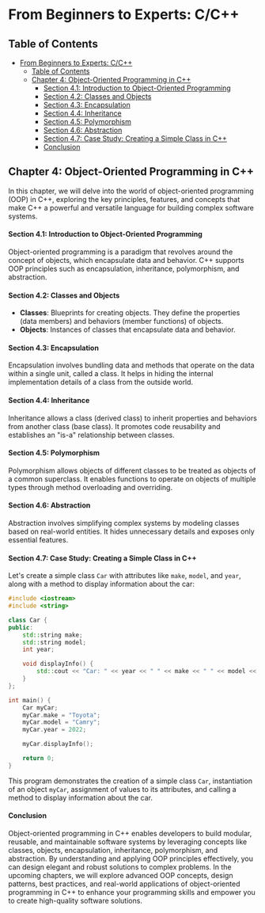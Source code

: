 # From Beginners to Experts: C/C++
## Table of Contents
- [From Beginners to Experts: C/C++](#from-beginners-to-experts-cc)
  - [Table of Contents](#table-of-contents)
  - [Chapter 4: Object-Oriented Programming in C++](#chapter-4-object-oriented-programming-in-c)
      - [Section 4.1: Introduction to Object-Oriented Programming](#section-41-introduction-to-object-oriented-programming)
      - [Section 4.2: Classes and Objects](#section-42-classes-and-objects)
      - [Section 4.3: Encapsulation](#section-43-encapsulation)
      - [Section 4.4: Inheritance](#section-44-inheritance)
      - [Section 4.5: Polymorphism](#section-45-polymorphism)
      - [Section 4.6: Abstraction](#section-46-abstraction)
      - [Section 4.7: Case Study: Creating a Simple Class in C++](#section-47-case-study-creating-a-simple-class-in-c)
      - [Conclusion](#conclusion)

## Chapter 4: Object-Oriented Programming in C++

In this chapter, we will delve into the world of object-oriented programming (OOP) in C++, exploring the key principles, features, and concepts that make C++ a powerful and versatile language for building complex software systems.

#### Section 4.1: Introduction to Object-Oriented Programming

Object-oriented programming is a paradigm that revolves around the concept of objects, which encapsulate data and behavior. C++ supports OOP principles such as encapsulation, inheritance, polymorphism, and abstraction.

#### Section 4.2: Classes and Objects

- **Classes**: Blueprints for creating objects. They define the properties (data members) and behaviors (member functions) of objects.
- **Objects**: Instances of classes that encapsulate data and behavior.

#### Section 4.3: Encapsulation

Encapsulation involves bundling data and methods that operate on the data within a single unit, called a class. It helps in hiding the internal implementation details of a class from the outside world.

#### Section 4.4: Inheritance

Inheritance allows a class (derived class) to inherit properties and behaviors from another class (base class). It promotes code reusability and establishes an "is-a" relationship between classes.

#### Section 4.5: Polymorphism

Polymorphism allows objects of different classes to be treated as objects of a common superclass. It enables functions to operate on objects of multiple types through method overloading and overriding.

#### Section 4.6: Abstraction

Abstraction involves simplifying complex systems by modeling classes based on real-world entities. It hides unnecessary details and exposes only essential features.

#### Section 4.7: Case Study: Creating a Simple Class in C++

Let's create a simple class `Car` with attributes like `make`, `model`, and `year`, along with a method to display information about the car:

```cpp
#include <iostream>
#include <string>

class Car {
public:
    std::string make;
    std::string model;
    int year;

    void displayInfo() {
        std::cout << "Car: " << year << " " << make << " " << model << std::endl;
    }
};

int main() {
    Car myCar;
    myCar.make = "Toyota";
    myCar.model = "Camry";
    myCar.year = 2022;

    myCar.displayInfo();

    return 0;
}
```

This program demonstrates the creation of a simple class `Car`, instantiation of an object `myCar`, assignment of values to its attributes, and calling a method to display information about the car.

#### Conclusion

Object-oriented programming in C++ enables developers to build modular, reusable, and maintainable software systems by leveraging concepts like classes, objects, encapsulation, inheritance, polymorphism, and abstraction. By understanding and applying OOP principles effectively, you can design elegant and robust solutions to complex problems. In the upcoming chapters, we will explore advanced OOP concepts, design patterns, best practices, and real-world applications of object-oriented programming in C++ to enhance your programming skills and empower you to create high-quality software solutions.